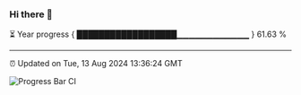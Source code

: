### Hi there 👋

⏳ Year progress { ██████████████████▁▁▁▁▁▁▁▁▁▁▁▁ } 61.63 %

---

⏰ Updated on Tue, 13 Aug 2024 13:36:24 GMT

![Progress Bar CI](https://github.com/IshwaranRudhara/GIT-ACTION/workflows/Progress%20Bar%20CI/badge.svg)
